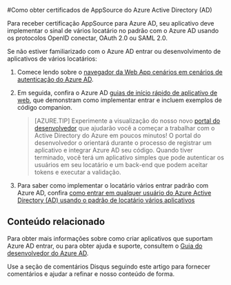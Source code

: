 <properties
   pageTitle="Como obter AppSource certificado para o Active Directory do Azure | Microsoft Azure"
   description="Detalhes sobre como obter o aplicativo AppSource certificado para o Active Directory do Azure."
   services="active-directory"
   documentationCenter=""
   authors="skwan"
   manager="mbaldwin"
   editor=""/>

<tags
   ms.service="active-directory"
   ms.devlang="na"
   ms.topic="article"
   ms.tgt_pltfrm="na"
   ms.workload="identity"
   ms.date="10/28/2016"
   ms.author="skwan;bryanla"/>

#<a name="how-to-get-appsource-certified-for-azure-active-directory-ad"></a>Como obter certificados de AppSource do Azure Active Directory (AD) 

Para receber certificação AppSource para Azure AD, seu aplicativo deve implementar o sinal de vários locatário no padrão com o Azure AD usando os protocolos OpenID conectar, OAuth 2.0 ou SAML 2.0. 

Se não estiver familiarizado com o Azure AD entrar ou desenvolvimento de aplicativos de vários locatários:

1. Comece lendo sobre o [navegador da Web App cenários em cenários de autenticação do Azure AD][AAD-Auth-Scenarios-Browser-To-WebApp].  
2. Em seguida, confira o Azure AD [guias de início rápido de aplicativo de web][AAD-QuickStart-Web-Apps], que demonstram como implementar entrar e incluem exemplos de código companion. 

    > [AZURE.TIP] Experimente a visualização do nosso novo [portal do desenvolvedor](https://identity.microsoft.com/Docs/Web) que ajudarão você a começar a trabalhar com o Active Directory do Azure em poucos minutos!  O portal do desenvolvedor o orientará durante o processo de registrar um aplicativo e integrar Azure AD seu código.  Quando tiver terminado, você terá um aplicativo simples que pode autenticar os usuários em seu locatário e um back-end que podem aceitar tokens e executar a validação.

3. Para saber como implementar o locatário vários entrar padrão com Azure AD, confira [como entrar em qualquer usuário do Azure Active Directory (AD) usando o padrão de locatário vários aplicativos][AAD-Howto-Multitenant-Overview]

## <a name="related-content"></a>Conteúdo relacionado
Para obter mais informações sobre como criar aplicativos que suportam Azure AD entrar, ou para obter ajuda e suporte, consultem o [Guia do desenvolvedor do Azure AD][AAD-Dev-Guide].

Use a seção de comentários Disqus seguindo este artigo para fornecer comentários e ajudar a refinar e nosso conteúdo de forma.

<!--Reference style links -->
[AAD-Auth-Scenarios]: ./active-directory-authentication-scenarios.md
[AAD-Auth-Scenarios-Browser-To-WebApp]: ./active-directory-authentication-scenarios.md#web-browser-to-web-application
[AAD-Dev-Guide]: ./active-directory-developers-guide.md
[AAD-Howto-Multitenant-Overview]: ./active-directory-devhowto-multi-tenant-overview.md
[AAD-QuickStart-Web-Apps]: ./active-directory-developers-guide.md#web-application-quick-start-guides


<!--Image references-->










